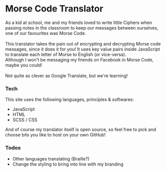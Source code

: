 
#  Morse Code Translator
As a kid at school, me and my friends loved to write little Ciphers when passing notes in the classroom to keep our messages between ourselves, one of our favourites was Morse Code.
<br /> <br />
This translator takes the pain out of encrypting and decrypting Morse code messages, since it does it for you! It uses key value pairs inside JavaScript to translate each letter of Morse to English (or vice-versa). <br />
Although I won't be messaging my friends on Facebook in Morse Code, maybe you could! <br /><br />
Not quite as clever as Google Translate, but we're learning!

### Tech

This site uses the following languages, principles & softwares:
  - JavaScript
  - HTML
  - SCSS / CSS

And of course my translator itself is open source, so feel free to pick and choose bits you like to host on your own GitHub!

### Todos

 - Other languages translating (Braille?)
 - Change the styling to bring into line with my branding
